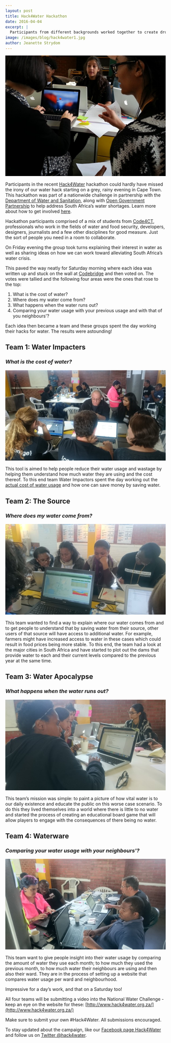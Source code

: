 ```yaml
---
layout: post
title: Hack4Water Hackathon
date: 2016-04-04
excerpt: |
  Participants from different backgrounds worked together to create drought solutions in our recent Hack4Water hackathon. This event forms part of a nationwide challenge in partnership with The Department of Water and Sanitation, Open Government Partnership to help address South Africa’s water shortages. 
image: /images/blog/hack4water1.jpg
author: Jeanette Strydom
---
```


<img src="/images/blog/h4w-image.jpg">


Participants in the recent [Hack4Water](http://www.hack4water.org.za/) hackathon could hardly have missed the irony of our water hack starting on a grey, rainy evening in Cape Town. This hackathon was part of a nationwide challenge in partnership with the [Department of Water and Sanitation](https://www.dwa.gov.za/), along with [Open Government Partnership](http://www.opengovpartnership.org/) to help address South Africa’s water shortages. Learn more about how to get involved [here](http://www.hack4water.org.za/).

Hackathon participants comprised of a mix of students from [Code4CT](http://code4ct.com/), professionals who work in the fields of water and food security, developers, designers, journalists and a few other disciplines for good measure. Just the sort of people you need in a room to collaborate.

On Friday evening the group took turns explaining their interest in water as well as sharing ideas on how we can work toward alleviating South Africa’s water crisis.

This paved the way neatly for Saturday morning where each idea was written up and stuck on the wall at [Codebridge](http://www.codebridge.co.za/) and then voted on. The votes were tallied and the following four areas were the ones that rose to the top: 

1. What is the cost of water?
2. Where does my water come from?
3. What happens when the water runs out?
4. Comparing your water usage with your previous usage and with that of you neighbours'?

Each idea then became a team and these groups spent the day working their hacks for water. The results were astounding!

## Team 1: Water Impacters

### _What is the cost of water?_
<img src="/images/blog/h4w-1.JPG">

This tool is aimed to help people reduce their water usage and wastage by helping them understand how much water they are using and the cost thereof. To this end team Water Impactors spent the day working out the [actual cost of water usage](https://docs.google.com/spreadsheets/d/1Rifd-OVjDNJFHlUCzSd73jwZhmuhQI_keOm3jQi59mM/edit#gid=0) and how one can save money by saving water. 

## Team 2: The Source

### _Where does my water come from?_
<img src="/images/blog/h4w-2.JPG">

This team wanted to find a way to explain where our water comes from and to get people to understand that by saving water from their source, other users of that source will have access to additional water. For example, farmers might have increased access to water in these cases which could result in food prices being more stable. To this end, the team had a look at the major cities in South Africa and have started to plot out the dams that provide water to each and their current levels compared to the previous year at the same time. 

## Team 3: Water Apocalypse

### _What happens when the water runs out?_
<img src="/images/blog/h4w-3.JPG">

This team’s mission was simple: to paint a picture of how vital water is to our daily existence and educate the public on this worse case scenario. To do this they lived themselves into a world where there is little to no water and started the process of creating an educational board game that will allow players to engage with the consequences of there being no water.

## Team 4: Waterware

### _Comparing your water usage with your neighbours'?_
<img src="/images/blog/h4w-4.JPG">

This team want to give people insight into their water usage by comparing the amount of water they use each month; to how much they used the previous month, to how much water their neighbours are using and then also their ward. They are in the process of setting up a website that compares water usage per ward and neighbourhood. 

Impressive for a day’s work, and that on a Saturday too!

All four teams will be submitting a video into the National Water Challenge - keep an eye on the website for these: [http://www.hack4water.org.za/](http://www.hack4water.org.za/)

Make sure to submit your own #Hack4Water. All submissions encouraged.

To stay updated about the campaign, like our [Facebook page Hack4Water](https://www.facebook.com/hack4water/) and follow us on [Twitter @hack4water](https://twitter.com/hack4water). 

